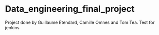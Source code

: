 # Data_engineering_final_project

Project done by Guillaume Etendard, Camille Omnes and Tom Tea.
Test for jenkins
